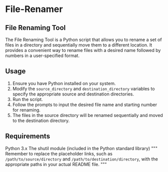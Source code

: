 # File-Renamer
## File Renaming Tool

The File Renaming Tool is a Python script that allows you to rename a set of files in a directory and sequentially move them to a different location. It provides a convenient way to rename files with a desired name followed by numbers in a user-specified format.

## Usage

1. Ensure you have Python installed on your system.
2. Modify the `source_directory` and `destination_directory` variables to specify the appropriate source and destination directories.
3. Run the script.
4. Follow the prompts to input the desired file name and starting number for renaming.
5. The files in the source directory will be renamed sequentially and moved to the destination directory.

## Requirements
Python 3.x
The shutil module (included in the Python standard library)
 """
Remember to replace the placeholder links, such as `/path/to/source/directory` and `/path/to/destination/directory`, with the appropriate paths in your actual README file.
"""
